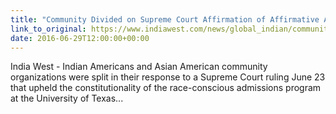 ```yaml
---
title: "Community Divided on Supreme Court Affirmation of Affirmative Action"
link_to_original: https://www.indiawest.com/news/global_indian/community-divided-on-supreme-court-affirmation-of-affirmative-action/article_c056c570-3e1e-11e6-b6a1-4f9da6e918b6.html  
date: 2016-06-29T12:00:00+00:00
---
```

  
India West - Indian Americans and Asian American community organizations were split in their response to a Supreme Court ruling June 23 that upheld the constitutionality of the race-conscious admissions program at the University of Texas...  


